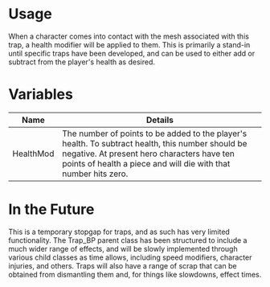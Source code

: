 # Usage

When a character comes into contact with the mesh associated with this trap, a health modifier will be applied to them. This is primarily a stand-in until specific traps have been developed, and can be used to either add or subtract from the player's health as desired.

# Variables

| Name      | Details                                                                                                                                                                                                            |
|-----------|--------------------------------------------------------------------------------------------------------------------------------------------------------------------------------------------------------------------|
| HealthMod | The number of points to be added to the player's health. To subtract health, this number should be negative. At present hero characters have ten points of health a piece and will die with that number hits zero. |

# In the Future

This is a temporary stopgap for traps, and as such has very limited functionality. The Trap_BP parent class has been structured to include a much wider range of effects, and will be slowly implemented through various child classes as time allows, including speed modifiers, character injuries, and others. Traps will also have a range of scrap that can be obtained from dismantling them and, for things like slowdowns, effect times.